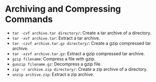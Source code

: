 # Archiving and Compressing Commands

- `tar -cvf archive.tar directory/`: Create a tar archive of a directory.
- `tar -xvf archive.tar`: Extract a tar archive.
- `tar -czvf archive.tar.gz directory/`: Create a gzip compressed tar archive.
- `tar -xzvf archive.tar.gz`: Extract a gzip compressed tar archive.
- `gzip filename`: Compress a file with gzip.
- `gunzip filename.gz`: Decompress a gzip file.
- `zip -r archive.zip directory/`: Create a zip archive of a directory.
- `unzip archive.zip`: Extract a zip archive.
